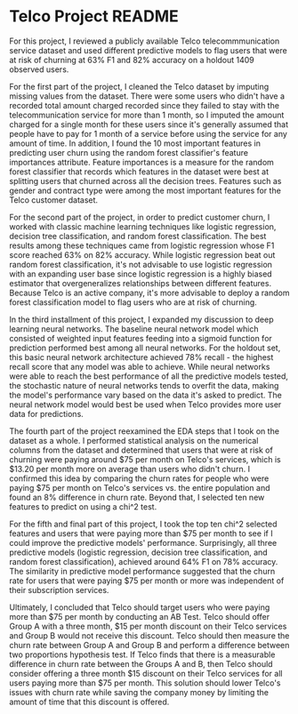 # Telco Project README

For this project, I reviewed a publicly available Telco telecommmunication service dataset and used different predictive models to flag users that were at risk of churning at 63% F1 and 82% accuracy on a holdout 1409 observed users.

For the first part of the project, I cleaned the Telco dataset by imputing missing values from the dataset. There were some users who didn't have a recorded total amount charged recorded since they failed to stay with the telecommunication service for more than 1 month, so I imputed the amount charged for a single month for these users since it's generally assumed that people have to pay for 1 month of a service before using the service for any amount of time. In addition, I found the 10 most important features in predicting user churn using the random forest classifier's feature importances attribute. Feature importances is a measure for the random forest classifier that records which features in the dataset were best at splitting users that churned across all the decision trees. Features such as gender and contract type were among the most important features for the Telco customer dataset.

For the second part of the project, in order to predict customer churn, I worked with classic machine learning techniques like logistic regression, decision tree classification, and random forest classification. The best results among these techniques came from logistic regression whose F1 score reached 63% on 82% accuracy. While logistic regression beat out random forest classification, it's not advisable to use logistic regression with an expanding user base since logistic regression is a highly biased estimator that overgeneralizes relationships between different features. Because Telco is an active company, it's more advisable to deploy a random forest classification model to flag users who are at risk of churning.

In the third installment of this project, I expanded my discussion to deep learning neural networks. The baseline neural network model which consisted of weighted input features feeding into a sigmoid function for prediction performed best among all neural networks. For the holdout set, this basic neural network architecture achieved 78% recall - the highest recall score that any model was able to achieve. While neural networks were able to reach the best performance of all the predictive models tested, the stochastic nature of neural networks tends to overfit the data, making the model's performance vary based on the data it's asked to predict. The neural network model would best be used when Telco provides more user data for predictions.

The fourth part of the project reexamined the EDA steps that I took on the dataset as a whole. I performed statistical analysis on the numerical columns from the dataset and determined that users that were at risk of churning were paying around $75 per month on Telco's services, which is $13.20 per month more on average than users who didn't churn. I confirmed this idea by comparing the churn rates for people who were paying $75 per month on Telco's services vs. the entire population and found an 8% difference in churn rate. Beyond that, I selected ten new features to predict on using a chi^2 test.

For the fifth and final part of this project, I took the top ten chi^2 selected features and users that were paying more than $75 per month to see if I could improve the predictive models' performance. Surprisingly, all three predictive models (logistic regression, decision tree classification, and random forest classification), achieved around 64% F1 on 78% accuracy. The similarity in predictive model performance suggested that the churn rate for users that were paying $75 per month or more was independent of their subscription services.

Ultimately, I concluded that Telco should target users who were paying more than $75 per month by conducting an AB Test. Telco should offer Group A with a three month, $15 per month discount on their Telco services and Group B would not receive this discount. Telco should then measure the churn rate between Group A and Group B and perform a difference between two proportions hypothesis test. If Telco finds that there is a measurable difference in churn rate between the Groups A and B, then Telco should consider offering a three month $15 discount on their Telco services for all users paying more than $75 per month. This solution should lower Telco's issues with churn rate while saving the company money by limiting the amount of time that this discount is offered.
